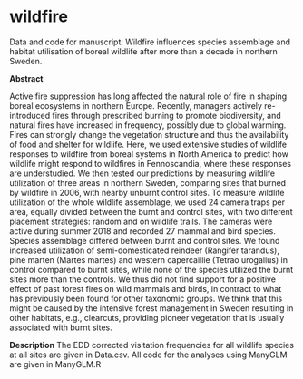# wildfire
Data and code for manuscript: Wildfire influences species assemblage and habitat utilisation of boreal wildlife after more than a decade in northern Sweden.

<b>Abstract</b>

Active fire suppression has long affected the natural role of fire in shaping boreal ecosystems in northern Europe. Recently, managers actively re-introduced fires through prescribed burning to promote biodiversity, and natural fires have increased in frequency, possibly due to global warming. Fires can strongly change the vegetation structure and thus the availability of food and shelter for wildlife. Here, we used extensive studies of wildlife responses to wildfire from boreal systems in North America to predict how wildlife might respond to wildfires in Fennoscandia, where these responses are understudied. We then tested our predictions by measuring wildlife utilization of three areas in northern Sweden, comparing sites that burned by wildfire in 2006, with nearby unburnt control sites. To measure wildlife utilization of the whole wildlife assemblage, we used 24 camera traps per area, equally divided between the burnt and control sites, with two different placement strategies: random and on wildlife trails. The cameras were active during summer 2018 and recorded 27 mammal and bird species. Species assemblage differed between burnt and control sites. We found increased utilization of semi-domesticated reindeer (Rangifer tarandus), pine marten (Martes martes) and western capercaillie (Tetrao urogallus) in control compared to burnt sites, while none of the species utilized the burnt sites more than the controls. We thus did not find support for a positive effect of past forest fires on wild mammals and birds, in contract to what has previously been found for other taxonomic groups. We think that this might be caused by the intensive forest management in Sweden resulting in other habitats, e.g., clearcuts, providing pioneer vegetation that is usually associated with burnt sites.

<b>Description</b>
The EDD corrected visitation frequencies for all wildlife species at all sites are given in Data.csv. All code for the analyses using ManyGLM are given in ManyGLM.R
